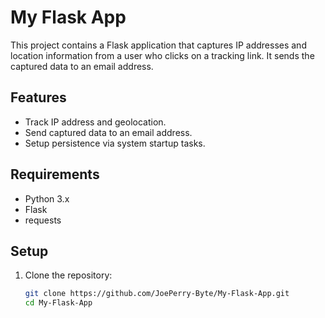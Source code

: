# My Flask App

This project contains a Flask application that captures IP addresses and location information from a user who clicks on a tracking link. It sends the captured data to an email address.

## Features
- Track IP address and geolocation.
- Send captured data to an email address.
- Setup persistence via system startup tasks.

## Requirements

- Python 3.x
- Flask
- requests

## Setup

1. Clone the repository:

   ```bash
   git clone https://github.com/JoePerry-Byte/My-Flask-App.git
   cd My-Flask-App
   
